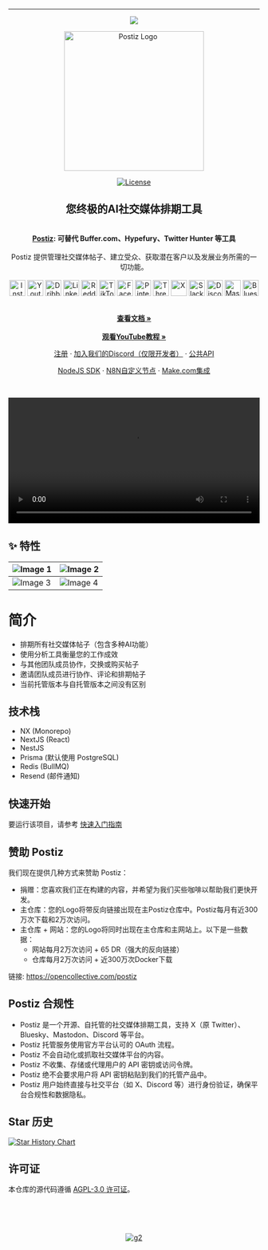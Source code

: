 ---
<p align="center">
  <a href="https://affiliate.postiz.com">
    <img src="https://github.com/user-attachments/assets/af9f47b3-e20c-402b-bd11-02f39248d738" />
  </a>
</p>

<p align="center">
  <a href="https://postiz.com/" target="_blank">
  <picture>
    <source media="(prefers-color-scheme: dark)" srcset="https://github.com/user-attachments/assets/765e9d72-3ee7-4a56-9d59-a2c9befe2311">
    <img alt="Postiz Logo" src="https://github.com/user-attachments/assets/f0d30d70-dddb-4142-8876-e9aa6ed1cb99" width="280"/>
  </picture>
  </a>
</p>

<p align="center">
<a href="https://opensource.org/license/agpl-v3">
  <img src="https://img.shields.io/badge/License-AGPL%203.0-blue.svg" alt="License">
</a>
</p>

<div align="center">
  <strong>
  <h2>您终极的AI社交媒体排期工具</h2><br />
  <a href="https://postiz.com">Postiz</a>: 可替代 Buffer.com、Hypefury、Twitter Hunter 等工具<br /><br />
  </strong>
  Postiz 提供管理社交媒体帖子、建立受众、获取潜在客户以及发展业务所需的一切功能。
</div>

<div class="flex" align="center">
  <br />
  <img alt="Instagram" src="https://postiz.com/svgs/socials/Instagram.svg" width="32">
  <img alt="Youtube" src="https://postiz.com/svgs/socials/Youtube.svg" width="32">
  <img alt="Dribbble" src="https://postiz.com/svgs/socials/Dribbble.svg" width="32">
  <img alt="Linkedin" src="https://postiz.com/svgs/socials/Linkedin.svg" width="32">
  <img alt="Reddit" src="https://postiz.com/svgs/socials/Reddit.svg" width="32">
  <img alt="TikTok" src="https://postiz.com/svgs/socials/TikTok.svg" width="32">
  <img alt="Facebook" src="https://postiz.com/svgs/socials/Facebook.svg" width="32">
  <img alt="Pinterest" src="https://postiz.com/svgs/socials/Pinterest.svg" width="32">
  <img alt="Threads" src="https://postiz.com/svgs/socials/Threads.svg" width="32">
  <img alt="X" src="https://postiz.com/svgs/socials/X.svg" width="32">
  <img alt="Slack" src="https://postiz.com/svgs/socials/Slack.svg" width="32">
  <img alt="Discord" src="https://postiz.com/svgs/socials/Discord.svg" width="32">
  <img alt="Mastodon" src="https://postiz.com/svgs/socials/Mastodon.svg" width="32">
  <img alt="Bluesky" src="https://postiz.com/svgs/socials/Bluesky.svg" width="32">
</div>

<p align="center">
  <br />
  <a href="https://docs.postiz.com" rel="dofollow"><strong>查看文档 »</strong></a>
  <br />

  <br />
  <a href="https://youtube.com/@postizofficial" rel="dofollow"><strong>观看YouTube教程 »</strong></a>
  <br />
</p>

<p align="center">
  <a href="https://platform.postiz.com">注册</a>
  ·
  <a href="https://discord.postiz.com">加入我们的Discord（仅限开发者）</a>
  ·
  <a href="https://docs.postiz.com/public-api">公共API</a><br />
</p>
<p align="center">
  <a href="https://www.npmjs.com/package/@postiz/node">NodeJS SDK</a>
  ·
  <a href="https://www.npmjs.com/package/n8n-nodes-postiz">N8N自定义节点</a>
  ·
  <a href="https://apps.make.com/postiz">Make.com集成</a>
</p>

<br />

<p align="center">
  <video src="https://github.com/user-attachments/assets/05436a01-19c8-4827-b57f-05a5e7637a67" width="100%" />
</p>

## ✨ 特性

| ![Image 1](https://github.com/user-attachments/assets/a27ee220-beb7-4c7e-8c1b-2c44301f82ef) | ![Image 2](https://github.com/user-attachments/assets/eb5f5f15-ed90-47fc-811c-03ccba6fa8a2) |
| ------------------------------------------------------------------------------------------- | ------------------------------------------------------------------------------------------- |
| ![Image 3](https://github.com/user-attachments/assets/d51786ee-ddd8-4ef8-8138-5192e9cfe7c3) | ![Image 4](https://github.com/user-attachments/assets/91f83c89-22f6-43d6-b7aa-d2d3378289fb) |

# 简介

- 排期所有社交媒体帖子（包含多种AI功能）
- 使用分析工具衡量您的工作成效
- 与其他团队成员协作，交换或购买帖子
- 邀请团队成员进行协作、评论和排期帖子
- 当前托管版本与自托管版本之间没有区别

## 技术栈

- NX (Monorepo)
- NextJS (React)
- NestJS
- Prisma (默认使用 PostgreSQL)
- Redis (BullMQ)
- Resend (邮件通知)

## 快速开始

要运行该项目，请参考 [快速入门指南](https://docs.postiz.com/quickstart)

## 赞助 Postiz

我们现在提供几种方式来赞助 Postiz：
- 捐赠：您喜欢我们正在构建的内容，并希望为我们买些咖啡以帮助我们更快开发。
- 主仓库：您的Logo将带反向链接出现在主Postiz仓库中。Postiz每月有近300万次下载和2万次访问。
- 主仓库 + 网站：您的Logo将同时出现在主仓库和主网站上。以下是一些数据：
  - 网站每月2万次访问 + 65 DR（强大的反向链接）
  - 仓库每月2万次访问 + 近300万次Docker下载

链接: https://opencollective.com/postiz

## Postiz 合规性

- Postiz 是一个开源、自托管的社交媒体排期工具，支持 X（原 Twitter）、Bluesky、Mastodon、Discord 等平台。
- Postiz 托管服务使用官方平台认可的 OAuth 流程。
- Postiz 不会自动化或抓取社交媒体平台的内容。
- Postiz 不收集、存储或代理用户的 API 密钥或访问令牌。
- Postiz 绝不会要求用户将 API 密钥粘贴到我们的托管产品中。
- Postiz 用户始终直接与社交平台（如 X、Discord 等）进行身份验证，确保平台合规性和数据隐私。

## Star 历史

[![Star History Chart](https://api.star-history.com/svg?repos=gitroomhq/postiz-app&type=Date)](https://www.star-history.com/#gitroomhq/postiz-app&Date)

## 许可证

本仓库的源代码遵循 [AGPL-3.0 许可证](LICENSE)。

<br /><br /><br />

<p align="center">
  <a href="https://www.g2.com/products/postiz/take_survey" target="blank"><img alt="g2" src="https://github.com/user-attachments/assets/892cb74c-0b49-4589-b2f5-fbdbf7a98f66" /></a>
</p>